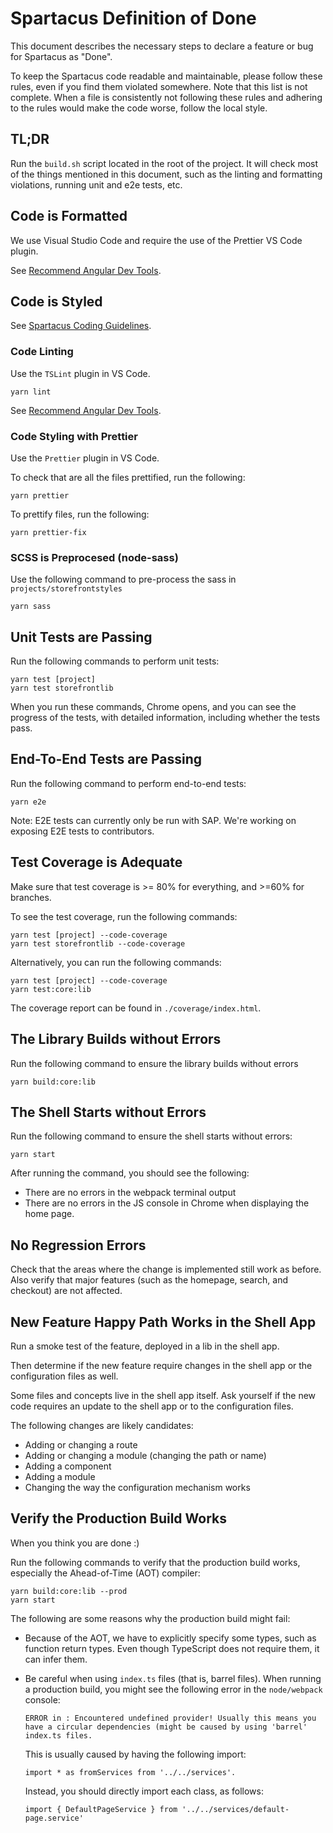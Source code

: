 # Spartacus Definition of Done

This document describes the necessary steps to declare a feature or bug for Spartacus as "Done".

To keep the Spartacus code readable and maintainable, please follow these rules, even if you find them violated somewhere. Note that this list is not complete.
When a file is consistently not following these rules and adhering to the rules would make the code worse, follow the local style.

## TL;DR
Run the ```build.sh``` script located in the root of the project. It will check most of the things mentioned in this document, such as the linting and formatting violations, running unit and e2e tests, etc.

## Code is Formatted

We use Visual Studio Code and require the use of the Prettier VS Code plugin.

See [Recommend Angular Dev Tools](dev-tools.md).

## Code is Styled

See [Spartacus Coding Guidelines](coding-guidelines).

### Code Linting

Use the `TSLint` plugin in VS Code.
 ```
 yarn lint
 ```

See [Recommend Angular Dev Tools](dev-tools.md).

### Code Styling with Prettier
Use the `Prettier` plugin in VS Code.

To check that are all the files prettified, run the following:
```
yarn prettier
```

To prettify files, run the following:
```
yarn prettier-fix
```

### SCSS is Preprocesed (node-sass)

Use the following command to pre-process the sass in `projects/storefrontstyles`
```
yarn sass
```

## Unit Tests are Passing

Run the following commands to perform unit tests:

```
yarn test [project]
yarn test storefrontlib
```

When you run these commands, Chrome opens, and you can see the progress of the tests, with detailed information, including whether the tests pass.


## End-To-End Tests are Passing

Run the following command to perform end-to-end tests:

```
yarn e2e
```

Note: E2E tests can currently only be run with SAP. We're working on exposing E2E tests to contributors.


## Test Coverage is Adequate

Make sure that test coverage is >= 80% for everything, and >=60% for branches.

To see the test coverage, run the following commands:

```
yarn test [project] --code-coverage
yarn test storefrontlib --code-coverage
```

Alternatively, you can run the following commands:

```​
yarn test [project] --code-coverage
yarn test:core:lib
```

The coverage report can be found in `./coverage/index.html`.


## The Library Builds without Errors

Run the following command to ensure the library builds without errors

```
yarn build:core:lib
```

## The Shell Starts without Errors

Run the following command to ensure the shell starts without errors:

```
yarn start
```

After running the command, you should see the following:

- There are no errors in the webpack terminal output
- There are no errors in the JS console in Chrome when displaying the home page.


## No Regression Errors

Check that the areas where the change is implemented still work as before. Also verify that major features (such as the homepage, search, and checkout) are not affected.



## New Feature Happy Path Works in the Shell App

Run a smoke test of the feature, deployed in a lib in the shell app.

Then determine if the new feature require changes in the shell app or the configuration files as well.

Some files and concepts live in the shell app itself.  Ask yourself if the new code requires an update to the shell app or to the configuration files.

The following changes are likely candidates:

* Adding or changing a route
* Adding or changing a module (changing the path or name)
* Adding a component
* Adding a module
* Changing the way the configuration mechanism works


## Verify the Production Build Works

When you think you are done :)

Run the following commands to verify that the production build works, especially the Ahead-of-Time (AOT) compiler:

```
yarn build:core:lib --prod
yarn start
```

The following are some reasons why the production build might fail:

* Because of the AOT, we have to explicitly specify some types, such as function return types. Even though TypeScript does not require them, it can infer them.

* Be careful when using `index.ts` files (that is, barrel files). When running a production build, you might see the following error in the `node/webpack` console: 

  ```
  ERROR in : Encountered undefined provider! Usually this means you have a circular dependencies (might be caused by using 'barrel' index.ts files.
  ```
  
  This is usually caused by having the following import: 
  
  ```
  import * as fromServices from '../../services'.
  ```
  
  Instead, you should directly import each class, as follows:

  ```import { OccCmsService } from '../../services/occ-cms.service'
  import { DefaultPageService } from '../../services/default-page.service'
  ```
